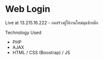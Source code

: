 <h1>Web Login</h1>
Live at 13.215.16.222
- กดสร้างผู้ใช้งานใหม่มุมซ้ายมือ

Technology Used
- PHP
- AJAX
- HTML / CSS (Boostrap) / JS